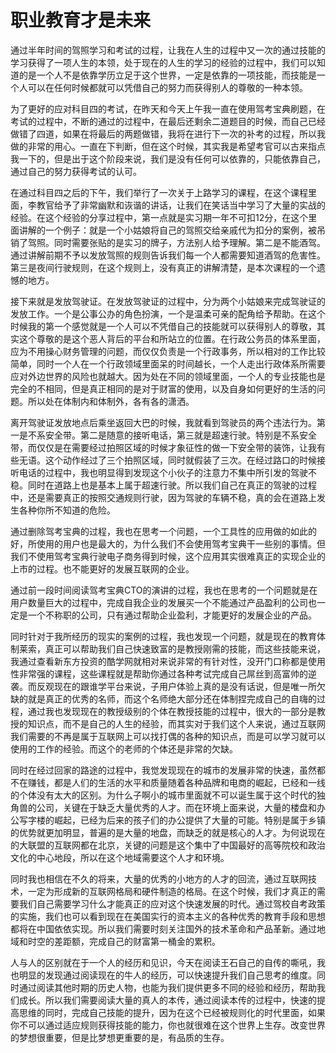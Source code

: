 # 职业教育才是未来

通过半年时间的驾照学习和考试的过程，让我在人生的过程中又一次的通过技能的学习获得了一项人生的本领，处于现在的人生的学习的经验的过程中，我们可以知道的是一个人不是依靠学历立足于这个世界，一定是依靠的一项技能，而技能是一个人可以在任何时候都就可以凭借自己的努力而获得别人的尊敬的一种本领。

为了更好的应对科目四的考试，在昨天和今天上午我一直在使用驾考宝典刷题，在考试的过程中，不断的通过的过程中，在最后还剩余二道题目的时候，而自己已经做错了四道，如果在将最后的两题做错，我将在进行下一次的补考的过程，所以我做的非常的用心。一直在下判断，但在这个时候，其实我是希望考官可以古来指点我一下的，但是出于这个阶段来说，我们是没有任何可以依靠的，只能依靠自己，通过自己的努力获得考试的认可。

在通过科目四之后的下午，我们举行了一次关于上路学习的课程，在这个课程里面，李教官给予了非常幽默和诙谐的讲话，让我们在笑话当中学习了大量的实战的经验。在这个经验的分享过程中，第一点就是实习期一年不可扣12分，在这个里面讲解的一个例子：就是一个小姑娘将自己的驾照交给亲戚代为扣分的案例，被吊销了驾照。同时需要张贴的是实习的牌子，方法别人给予理解。第二是不能酒驾。通过讲解前期不予以发放驾照的规则告诉我们每一个人都需要知道酒驾的危害性。第三是夜间行驶规则，在这个规则上，没有真正的讲解清楚，是本次课程的一个遗憾的地方。

接下来就是发放驾驶证。在发放驾驶证的过程中，分为两个小姑娘来完成驾驶证的发放工作。一个是公事公办的角色扮演，一个是温柔可亲的配角给予帮助。在这个时候我的第一个感觉就是一个人可以不凭借自己的技能就可以获得别人的尊敬，其实这个尊敬的是这个恶人背后的平台和所站立的位置。在行政公务员的体系里面，应为不用操心财务管理的问题，而仅仅负责是一个行政事务，所以相对的工作比较简单，同时一个人在一个行政领域里面呆的时间越长，一个人走出行政体系所需要应对外边世界的风险也就越大。因为处在不同的领域里面，一个人的专业技能也是完全的不相同，但是真正相同的是对于财富的使用，以及自身如何更好的生活的问题。所以处在体制内和体制外，各有各的潇洒。

离开驾驶证发放地点后乘坐返回大巴的时候，我就看到驾驶员的两个违法行为。第一是不系安全带。第二是随意的接听电话，第三就是超速行驶。特别是不系安全带，而仅仅是在需要经过拍照区域的时候才象征性的做一下安全带的装饰，让我有些无语。这个动作经过了三个拍照区域，同时就假装了三次。在经过路口的时候接听电话的过程中，我也明显得到发现这个小伙子的注意力不集中所引发的驾驶不稳。同时在道路上也是基本上属于超速行驶。所以我们自己在真正的驾驶的过程中，还是需要真正的按照交通规则行驶，因为驾驶的车辆不稳，真的会在道路上发生各种你所不知道的危险。

通过删除驾考宝典的过程，我也在思考一个问题，一个工具性的应用做的如此的好，所使用的用户也是最大的，为什么我们不会使用驾考宝典干一些别的事情。但我们不使用驾考宝典行驶电子商务得到时候，这个应用其实很难真正的实现企业的上市的过程。也不能更好的发展互联网的企业。

通过前一段时间阅读驾考宝典CTO的演讲的过程，我也在思考的一个问题就是在用户数量巨大的过程中，完成自我企业的发展买一个不能通过产品盈利的公司也一定是一个不称职的公司，只有通过帮助企业盈利，才能更好的发展企业的产品。

同时针对于我所经历的现实的案例的过程，我也发现一个问题，就是现在的教育体制莱索，真正可以帮助我们自己快速致富的是教授刚需的技能，而这些技能来说，我通过查看新东方投资的酷学网就相对来说非常的有针对性，没开门口称都是使用性非常强的课程，这些课程就是帮助你通过各种考试完成自己屌丝到高富帅的逆袭。而反观现在的跟谁学平台来说，子用户体验上真的是没有话说，但是唯一所欠缺的就是真正的优秀的名师，而这个名师绝大部分还在体制捏完成自己的自嗨的过程，通过我也发现现在的教授级别的个体在教授技能的过程中，很大的一部分是教授的知识点，而不是自己的人生的经验，而其实对于我们这个人来说，通过互联网我们需要的不再是属于互联网上可以找打偶的各种的知识点，而是可以学习就可以使用的工作的经验。而这个的老师的个体还是非常的欠缺。

同时在经过回家的路途的过程中，我觉发现现在的城市的发展非常的快速，虽然都不在赚钱，都是人们的生活的水平和质量随着各种品牌和电商的崛起，已经和一线的个体没有太大的区别。为什么子啊小的城市里面就不可以诞生属于这个时代的独角兽的公司，关键在于缺乏大量优秀的人才。而在环境上面来说，大量的楼盘和办公写字楼的崛起，已经为后来的孩子们的办公提供了大量的可能。特别是属于乡镇的优势就更加明显，普遍的是大量的地盘，而缺乏的就是核心的人才。为何说现在的大联盟的互联网都在北京，关键的问题是这个集中了中国最好的高等院校和政治文化的中心地段，所以在这个地域需要这个人才和环境。

同时我也相信在不久的将来，大量的优秀的小地方的人才的回流，通过互联网技术，一定为形成新的互联网格局和硬件制造的格局。在这个时候，我们才真正的需要我们自己需要学习什么才能真正的应对这个快速发展的时代。通过驾校自考政策的实施，我们也可以看到现在在美国实行的资本主义的各种优秀的教育手段和思想都将在中国依依实现。所以我们需要时刻关注国外的技术革命和产品革新。通过地域和时空的差距额，完成自己的财富第一桶金的累积。

人与人的区别就在于一个人的经历和见识，今天在阅读王石自己的自传的嘶吼，我也明显的发现通过阅读现在的牛人的经历，可以快速提升我们自己思考的维度。同时通过阅读其他时期的历史人物，也能为我们提供更多不同的经验和经历，帮助我们成长。所以我们需要阅读大量的真人的本传，通过阅读本传的过程中，快速的提高思维的同时，完成自己技能的提升，因为在这个已经被规则化的时代里面，如果你不可以通过适应规则获得技能的能力，你也就很难在这个世界上生存。改变世界的梦想很重要，但是比梦想更重要的是，有品质的生存。
